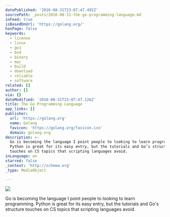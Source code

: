 ```yaml
---
datePublished: '2016-08-31T23:07:47.492Z'
sourcePath: _posts/2016-08-31-the-go-programming-language.md
inFeed: true
isBasedOnUrl: 'https://golang.org/'
hasPage: false
keywords:
  - license
  - linux
  - go1
  - bsd
  - binary
  - mac
  - build
  - download
  - reliable
  - software
related: []
author: []
via: {}
dateModified: '2016-08-31T23:07:47.126Z'
title: The Go Programming Language
app_links: []
publisher:
  url: 'https://golang.org'
  name: Golang
  favicon: 'https://golang.org/favicon.ico'
  domain: golang.org
description: >-
  Go is becoming the language I point people to looking to learn programming. 
  Python is great for its easy entry, but the tutorials and Go’s structure
  touches on CS topics that scripting languages avoid.
inLanguage: en
starred: false
_context: 'http://schema.org'
_type: MediaObject

---
```

![](https://the-grid-user-content.s3-us-west-2.amazonaws.com/44bb80f1-a56e-4709-a3af-d7d01c432a0d.png)

Go is becoming the language I point people to looking to learn programming. Python is great for its easy entry, but the tutorials and Go's structure touches on CS topics that scripting languages avoid.